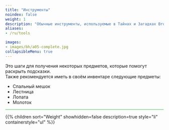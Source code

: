 ```yaml
---
title: "Инструменты"
noindex: false
weight: 1
description: "Обычные инструменты, используемые в Тайнах и Загадках Brookhaven RP, и способы их получения."
aliases:
- /ru/tools

images:
- images/bh/a05-complete.jpg
collapsibleMenu: true
---
```


Это шаги для получения некоторых предметов, которые помогут раскрыть подсказки.  
Также рекомендуется иметь в своём инвентаре следующие предметы:

- Спальный мешок
- Лестница
- Лопата
- Молоток

<hr style="background-color: #28b44c" size=8>

{{% children sort="Weight" showhidden=false description=true style="li" containerstyle="ul" %}}
